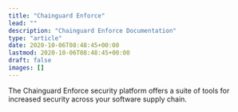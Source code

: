 ```yaml
---
title: "Chainguard Enforce"
lead: ""
description: "Chainguard Enforce Documentation"
type: "article"
date: 2020-10-06T08:48:45+00:00
lastmod: 2020-10-06T08:48:45+00:00
draft: false
images: []
---
```


The Chainguard Enforce security platform offers a suite of tools for increased security across your software supply chain. 